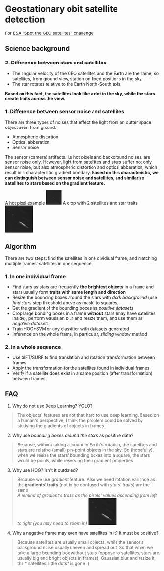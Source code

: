 # Geostationary obit satellite detection
For [ESA "Spot the GEO satellites" challenge](https://kelvins.esa.int/spot-the-geo-satellites/problem/)

## Science background

### 2. Difference between stars and satellites

- The angular velocity of the GEO satellites and the Earth are the same, so satellites, from ground view, station on fixed positions in the sky.
- The star rotates relative to the Earth North-South axis.

**Based on this fact, the satellites look like a dot in the sky, while the stars create traits across the view.**

### 1. Difference between sensor noise and satellites

There are three types of noises that effect the light from an outter space object seen from ground:

- Atmospheric distortion
- Optical abberation 
- Sensor noise

The sensor (camera) artifacts, i.e hot pixels and background noises, are sensor noise only. However, light from satellites and stars suffer not only sensor noise, but also atmospheric distortion and optical abberation; which result in a characteristic gradient bondary. 
**Based on this characteristic, we can distinguish between sensor noise and satellites, and similarize satellites to stars based on the gradient feature.**

A hot pixel example
![alt text](https://github.com/tranqkhue/geo_sat_detection/blob/master/doc/satellite.png)
  A crop with 2 satellites and star traits
![alt text](https://github.com/tranqkhue/geo_sat_detection/blob/master/doc/star.png)
## Algorithm

There are two steps: find the satellites in one dividiual frame, and matching multiple frames' satellites in one sequence

### 1. In one individual frame

- Find stars as stars are frequently **the brightest objects** in a frame and stars usually form **traits with same length and direction**
- Resize the bounding boxes around the stars with *dark background* (use *find stars* step threshold above as mask) to squares.
- Get the gradient of the bounding boxes as *positive datasets*
- Crop large bonding boxes in a frame **without** stars (may have satellites inside), perform Gaussian blur and resize them, and use them as *negative datasets*
- Train HOG+SVM or any classifier with datasets generated
- Inference on the whole frame, in particular, *sliding window* method

### 2. In a whole sequence

- Use SIFT/SURF to find translation and rotation transformation between frames
- Apply the transformation for the satellites found in individual frames
- Verify if a satellite does exist in a same position (after transformation) between frames

## FAQ

1. Why do not use Deep Learning? YOLO?
  > The objects' features are not that hard to use deep learning. Based on a human's perspective, I think the problem could be solved by studying the gradients of objects in frames

2. Why use *bounding boxes around the stars* as positive data?
  > Because, without taking account in Earth's rotation, the satellites and stars are relative (small) pin-point objects in the sky. So (hopefully), when we resize the stars' bounding boxes into a square, the stars would be points, while reserving their gradient properties
  
3. Why use HOG? Isn't it outdated?
  > Because we use *gradient* feature. Also we need rotation variance as the **gradients' traits** (not to be confused with *stars' traits*) are the same   
  *A remind of gradient's traits as the pixels' values ascending from left to right (you may need to zoom in)*
![alt text](https://github.com/tranqkhue/geo_sat_detection/blob/master/doc/star.png)
  
4. Why a negative frame may even have satellites in it? It must be positive?
  > Because satellites are usually small objects, while the sensor's background noise usually uneven and spread out. So that when we take a large bounding box without stars (oppose to satellites, stars are usually big and bright objects in frames), Gaussian blur and resize it, the * satellites' little dots* is gone :) 
